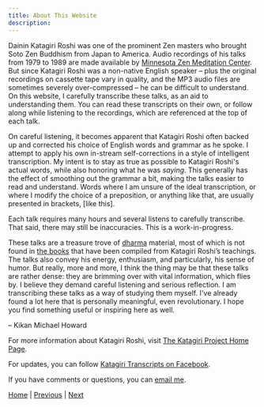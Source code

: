 ```yaml
---
title: About This Website
description:
---
```


Dainin Katagiri Roshi was one of the prominent Zen masters who brought Soto Zen Buddhism from Japan to America. Audio recordings of his talks from 1979 to 1989 are made available by [Minnesota Zen Meditation Center](https://www.mnzencenter.org/audio-archive-project.html). But since Katagiri Roshi was a non-native English speaker – plus the original recordings on cassette tape vary in quality, and the MP3 audio files are sometimes severely over-compressed – he can be difficult to understand. On this website, I carefully transcribe these talks, as an aid to understanding them. You can read these transcripts on their own, or follow along while listening to the recordings, which are referenced at the top of each talk. 

On careful listening, it becomes apparent that Katagiri Roshi often backed up and corrected his choice of English words and grammar as he spoke. I attempt to apply his own in-stream self-corrections in a style of intelligent transcription. My intent is to stay as true as possible to Katagiri Roshi's actual words, while also honoring what he was *saying*. This generally has the effect of smoothing out the grammar a bit, making the talks easier to read and understand. Words where I am unsure of the ideal transcription, or where I modify the choice of a preposition, or anything like that, are usually presented in brackets, [like this].

Each talk requires many hours and several listens to carefully transcribe. That said, there may still be inaccuracies. This is a work-in-progress.

These talks are a treasure trove of [dharma](glossary#dharma) material, most of which is not found in [the books](resources#katagiri-books) that have been compiled from Katagiri Roshi’s teachings. The talks also convey his energy, enthusiasm, and particularly, his sense of humor. But really, more and more, I think the thing may be that these talks are rather dense: they are brimming over with vital information, which flies by. I believe they demand careful listening and serious reflection. I am transcribing these talks as a way of studying them myself. I've already found a lot here that is personally meaningful, even revolutionary. I hope you find something useful or inspiring here as well.

  – Kikan Michael Howard

For more information about Katagiri Roshi, visit [The Katagiri Project Home Page](http://www.mnzencenter.org/katagiri/).

For updates, you can follow [Katagiri Transcripts on Facebook](https://www.facebook.com/KatagiriTranscripts).

If you have comments or questions, you can [email me](mailto:michaelhoward@mac.com).

[Home](index) \| 
[Previous](index) \| 
[Next](summaries)      
